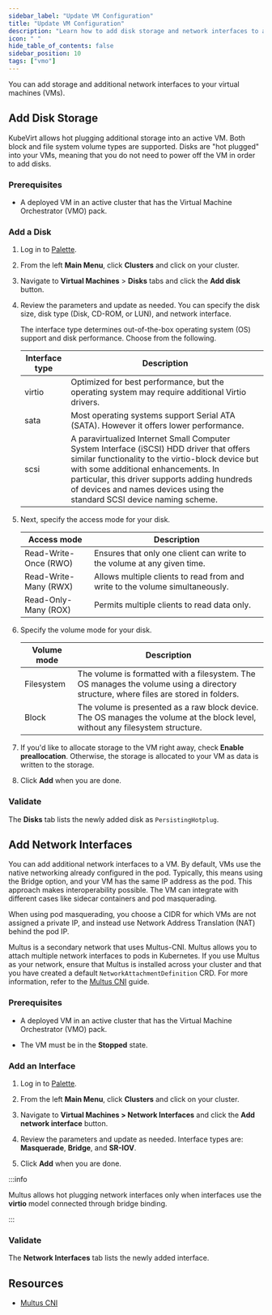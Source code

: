 ```yaml
---
sidebar_label: "Update VM Configuration"
title: "Update VM Configuration"
description: "Learn how to add disk storage and network interfaces to a VM using Palette Virtual Machine Orchestrator."
icon: " "
hide_table_of_contents: false
sidebar_position: 10
tags: ["vmo"]
---
```


You can add storage and additional network interfaces to your virtual machines (VMs).

## Add Disk Storage

KubeVirt allows hot plugging additional storage into an active VM. Both block and file system volume types are
supported. Disks are "hot plugged" into your VMs, meaning that you do not need to power off the VM in order to add
disks.

### Prerequisites

- A deployed VM in an active cluster that has the Virtual Machine Orchestrator (VMO) pack.

### Add a Disk

1. Log in to [Palette](https://console.spectrocloud.com).

2. From the left **Main Menu**, click **Clusters** and click on your cluster.

3. Navigate to **Virtual Machines** > **Disks** tabs and click the **Add disk** button.

4. Review the parameters and update as needed. You can specify the disk size, disk type (Disk, CD-ROM, or LUN), and
   network interface.

   The interface type determines out-of-the-box operating system (OS) support and disk performance. Choose from the
   following.

   | Interface type | Description                                                                                                                                                                                                                                                                                                      |
   | -------------- | ---------------------------------------------------------------------------------------------------------------------------------------------------------------------------------------------------------------------------------------------------------------------------------------------------------------- |
   | virtio         | Optimized for best performance, but the operating system may require additional Virtio drivers.                                                                                                                                                                                                                  |
   | sata           | Most operating systems support Serial ATA (SATA). However it offers lower performance.                                                                                                                                                                                                                           |
   | scsi           | A paravirtualized Internet Small Computer System Interface (iSCSI) HDD driver that offers similar functionality to the virtio-block device but with some additional enhancements. In particular, this driver supports adding hundreds of devices and names devices using the standard SCSI device naming scheme. |

5. Next, specify the access mode for your disk.

   | Access mode           | Description                                                                  |
   | --------------------- | ---------------------------------------------------------------------------- |
   | Read-Write-Once (RWO) | Ensures that only one client can write to the volume at any given time.      |
   | Read-Write-Many (RWX) | Allows multiple clients to read from and write to the volume simultaneously. |
   | Read-Only-Many (ROX)  | Permits multiple clients to read data only.                                  |

6. Specify the volume mode for your disk.

   | Volume mode | Description                                                                                                                          |
   | ----------- | ------------------------------------------------------------------------------------------------------------------------------------ |
   | Filesystem  | The volume is formatted with a filesystem. The OS manages the volume using a directory structure, where files are stored in folders. |
   | Block       | The volume is presented as a raw block device. The OS manages the volume at the block level, without any filesystem structure.       |

7. If you'd like to allocate storage to the VM right away, check **Enable preallocation**. Otherwise, the storage is
   allocated to your VM as data is written to the storage.

8. Click **Add** when you are done.

### Validate

The **Disks** tab lists the newly added disk as `PersistingHotplug`.

## Add Network Interfaces

You can add additional network interfaces to a VM. By default, VMs use the native networking already configured in the
pod. Typically, this means using the Bridge option, and your VM has the same IP address as the pod. This approach makes
interoperability possible. The VM can integrate with different cases like sidecar containers and pod masquerading.

When using pod masquerading, you choose a CIDR for which VMs are not assigned a private IP, and instead use Network
Address Translation (NAT) behind the pod IP.

Multus is a secondary network that uses Multus-CNI. Multus allows you to attach multiple network interfaces to pods in
Kubernetes. If you use Multus as your network, ensure that Multus is installed across your cluster and that you have
created a default `NetworkAttachmentDefinition` CRD. For more information, refer to the
[Multus CNI](../../integrations/multus-cni.md) guide.

### Prerequisites

- A deployed VM in an active cluster that has the Virtual Machine Orchestrator (VMO) pack.

- The VM must be in the **Stopped** state.

### Add an Interface

1. Log in to [Palette](https://console.spectrocloud.com).

2. From the left **Main Menu**, click **Clusters** and click on your cluster.

3. Navigate to **Virtual Machines > Network Interfaces** and click the **Add network interface** button.

4. Review the parameters and update as needed. Interface types are: **Masquerade**, **Bridge**, and **SR-IOV**.

5. Click **Add** when you are done.

:::info

Multus allows hot plugging network interfaces only when interfaces use the **virtio** model connected through bridge
binding.

:::

### Validate

The **Network Interfaces** tab lists the newly added interface.

## Resources

- [Multus CNI](../../integrations/multus-cni.md)
